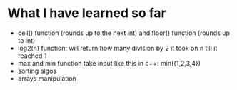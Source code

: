 # What I have learned so far

- ceil() function (rounds up to the next int) and floor() function (rounds up to int)
- log2(n) function: will return how many division by 2 it took on n till it reached 1
- max and min function take input like this in c++: min({1,2,3,4})
- sorting algos
- arrays manipulation

